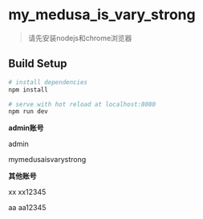 # my_medusa_is_vary_strong

> 请先安装nodejs和chrome浏览器

## Build Setup

``` bash
# install dependencies
npm install

# serve with hot reload at localhost:8080
npm run dev
```

**admin账号**

admin 

mymedusaisvarystrong

**其他账号**

xx xx12345

aa aa12345
